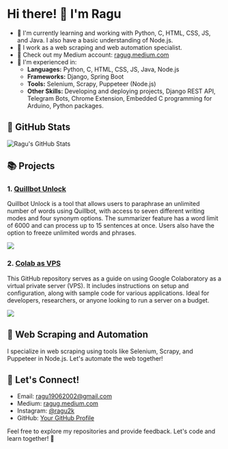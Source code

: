 # Hi there! 👋 I'm Ragu

- 🌱 I'm currently learning and working with Python, C, HTML, CSS, JS, and Java. I also have a basic understanding of Node.js.
- 💼 I work as a web scraping and web automation specialist.
- 📝 Check out my Medium account: [ragug.medium.com](https://ragug.medium.com/)
- 🚀 I'm experienced in:
  - **Languages:** Python, C, HTML, CSS, JS, Java, Node.js
  - **Frameworks:** Django, Spring Boot
  - **Tools:** Selenium, Scrapy, Puppeteer (Node.js)
  - **Other Skills:** Developing and deploying projects, Django REST API, Telegram Bots, Chrome Extension, Embedded C programming for Arduino, Python packages.

## 🌈 GitHub Stats

![Ragu's GitHub Stats](https://github-readme-stats.vercel.app/api?username=raguggg&show_icons=true)

## 📚 Projects

### 1. [Quillbot Unlock](https://github.com/raguggg/quillbot-premium-for-free)

Quillbot Unlock is a tool that allows users to paraphrase an unlimited number of words using Quillbot, with access to seven different writing modes and four synonym options. The summarizer feature has a word limit of 6000 and can process up to 15 sentences at once. Users also have the option to freeze unlimited words and phrases.

<div>
  <a href="https://github.com/raguggg/quillbot-premium-for-free">
    <img align="center" src="https://github-readme-stats.vercel.app/api/pin/?username=raguggg&theme=highcontrast&repo=quillbot-premium-for-free" />
  </a>
</div>

### 2. [Colab as VPS](https://github.com/Raguggg/colab-as-Vps/)

This GitHub repository serves as a guide on using Google Colaboratory as a virtual private server (VPS). It includes instructions on setup and configuration, along with sample code for various applications. Ideal for developers, researchers, or anyone looking to run a server on a budget.

<div>
  <a href="https://github.com/Raguggg/colab-as-Vps/">
    <img align="center" src="https://github-readme-stats.vercel.app/api/pin/?username=Raguggg&theme=highcontrast&repo=colab-as-Vps" />
  </a>
</div>

## 🤖 Web Scraping and Automation

I specialize in web scraping using tools like Selenium, Scrapy, and Puppeteer in Node.js. Let's automate the web together!

## 🤝 Let's Connect!

- Email: ragu19062002@gmail.com
- Medium: [ragug.medium.com](https://ragug.medium.com/)
- Instagram: [@ragu2k](https://www.instagram.com/ragu2k/)
- GitHub: [Your GitHub Profile](https://github.com/raguggg)

Feel free to explore my repositories and provide feedback. Let's code and learn together! 🚀
